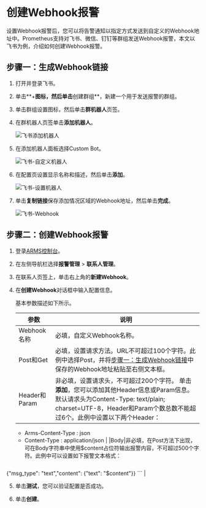 # 创建Webhook报警

设置Webhook报警后，您可以将告警通知以指定方式发送到自定义的Webhook地址中。Prometheus支持对飞书、微信、钉钉等群组发送Webhook报警，本文以飞书为例，介绍如何创建Webhook报警。

## 步骤一：生成Webhook链接

1.  打开并登录飞书。

2.  单击**+**图标，然后单击**创建群组**，新建一个用于发送报警的群组。

3.  单击群组设置图标，然后单击**群机器人**页签。

4.  在群机器人页签单击**添加机器人**。

    ![飞书添加机器人](https://static-aliyun-doc.oss-accelerate.aliyuncs.com/assets/img/zh-CN/1076018061/p201547.png)

5.  在添加机器人面板选择Custom Bot。

    ![飞书-自定义机器人](https://static-aliyun-doc.oss-accelerate.aliyuncs.com/assets/img/zh-CN/1076018061/p201572.png)

6.  在配置页设置显示名称和描述，然后单击**添加**。

    ![飞书-设置机器人](https://static-aliyun-doc.oss-accelerate.aliyuncs.com/assets/img/zh-CN/1076018061/p201575.png)

7.  单击**复制链接**保存添加情况区域的Webhook地址，然后单击**完成**。

    ![飞书-Webhook](https://static-aliyun-doc.oss-accelerate.aliyuncs.com/assets/img/zh-CN/1076018061/p201577.png)


## 步骤二：创建Webhook报警

1.  登录[ARMS控制台](https://arms-intl.console.aliyun.com/)。

2.  在左侧导航栏选择**报警管理** \> **联系人管理**。

3.  在联系人页签上，单击右上角的**新建Webhook**。

4.  在**创建Webhook**对话框中输入配置信息。

    基本参数描述如下所示。

    |参数|说明|
    |--|--|
    |Webhook名称|必填，自定义Webhook名称。|
    |Post和Get|必填，设置请求方法。URL不可超过100个字符。此例中选择Post，并将[步骤一：生成Webhook链接](#section_8mt_jx4_e7f)中保存的Webhook地址粘贴至右侧文本框。 |
    |Header和Param|非必填，设置请求头，不可超过200个字符。 单击**添加**，您可以添加其他Header信息或Param信息。默认请求头为Content-Type: text/plain; charset=UTF-8，Header和Param个数总数不能超过6个。此例中设置以下两个Header：

    -   Arms-Content-Type : json
    -   Content-Type : application/json |
    |Body|非必填，在Post方法下出现，可在Body字符串中使用$content占位符输出报警内容，不可超过500个字符。此例中可以设置如下报警文本格式：

    ```
{"msg_type": "text","content": {"text": "$content"}}
    ``` |

5.  单击**测试**，您可以验证配置是否成功。

6.  单击**创建**。


